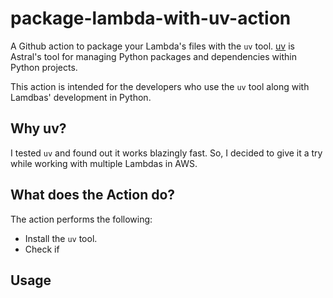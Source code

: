 # package-lambda-with-uv-action

A Github action to package your Lambda's files with the `uv` tool.
[uv](https://docs.astral.sh/uv/) is Astral's tool for managing Python packages and dependencies within Python projects.

This action is intended for the developers who use the `uv` tool along with Lamdbas' development in Python.

## Why uv?

I tested `uv` and found out it works blazingly fast. 
So, I decided to give it a try while working with multiple Lambdas in AWS.

## What does the Action do?

The action performs the following:
- Install the `uv` tool.
- Check if 

## Usage

```yaml

